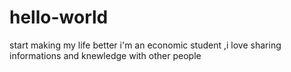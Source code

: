 # hello-world
start making my life better
i'm an economic student ,i love sharing informations and knewledge with other people
